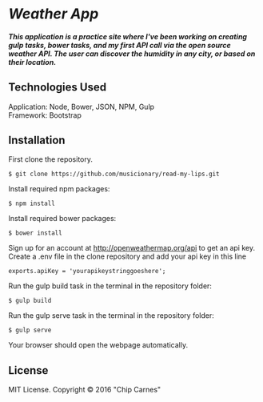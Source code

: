 # _Weather App_

##### This application is a practice site where I've been working on creating gulp tasks, bower tasks, and my first API call via the open source weather API.  The user can discover the humidity in any city, or based on their location.

## Technologies Used

Application: Node, Bower, JSON, NPM, Gulp<br>
Framework: Bootstrap

Installation
------------

First clone the repository.  
```
$ git clone https://github.com/musicionary/read-my-lips.git
```

Install required npm packages:
```
$ npm install
```

Install required bower packages:
```
$ bower install
```

Sign up for an account at http://openweathermap.org/api to get an api key.  Create a .env file in the clone repository and add your api key in this line
```
exports.apiKey = 'yourapikeystringgoeshere';
```

Run the gulp build task in the terminal in the repository folder:
```
$ gulp build
```

Run the gulp serve task in the terminal in the repository folder:
```
$ gulp serve
```

Your browser should open the webpage automatically.

License
-------

MIT License. Copyright &copy; 2016 "Chip Carnes"
